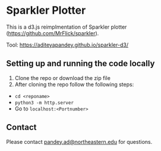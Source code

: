 # Sparkler Plotter 

This is a d3.js reimplmentation of Sparkler plotter (https://github.com/MrFlick/sparkler).  

Tool: https://aditeyapandey.github.io/sparkler-d3/

## Setting up and running the code locally
1. Clone the repo or download the zip file
2. After cloning the repo follow the following steps:
- `cd <reponame>`
- `python3 -m http.server`
-  Go to `localhost:<Portnumber>`
 
## Contact
Please contact pandey.ad@northeastern.edu for questions.
